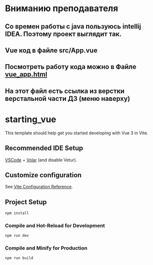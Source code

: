 # Вниманию преподавателя

## Со времен работы с java пользуюсь intellij IDEA. Поэтому проект выглядит так.
## Vue код в файле src/App.vue
## Посмотреть работу кода можно в Файле [vue_app.html](https://github.com/ElenaMalkova/Vue_HomeWorks/blob/master/vue_app.html)
## На этот файл есть ссылка из верстки верстальной части ДЗ (меню наверху)



# starting_vue

This template should help get you started developing with Vue 3 in Vite.

## Recommended IDE Setup

[VSCode](https://code.visualstudio.com/) + [Volar](https://marketplace.visualstudio.com/items?itemName=Vue.volar) (and disable Vetur).

## Customize configuration

See [Vite Configuration Reference](https://vitejs.dev/config/).

## Project Setup

```sh
npm install
```

### Compile and Hot-Reload for Development

```sh
npm run dev
```

### Compile and Minify for Production

```sh
npm run build
```
